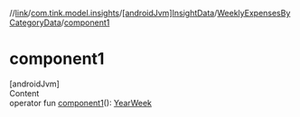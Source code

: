 //[link](../../../index.md)/[com.tink.model.insights](../../index.md)/[[androidJvm]InsightData](../index.md)/[WeeklyExpensesByCategoryData](index.md)/[component1](component1.md)



# component1  
[androidJvm]  
Content  
operator fun [component1](component1.md)(): [YearWeek](../../../com.tink.model.time/[android-jvm]-year-week/index.md)  



